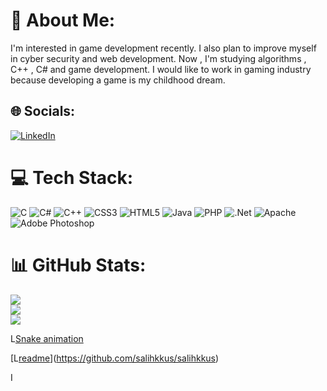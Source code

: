 # 💫 About Me:
I'm interested in game development recently. I also plan to improve myself in cyber security and web development. Now , I'm studying algorithms , C++ , C# and game development. I would like to work in gaming industry because developing a game is my childhood dream.


## 🌐 Socials:
[![LinkedIn](https://img.shields.io/badge/LinkedIn-%230077B5.svg?logo=linkedin&logoColor=white)](https://linkedin.com/in/https://www.linkedin.com/in/salihkarakus/) 

# 💻 Tech Stack:
![C](https://img.shields.io/badge/c-%2300599C.svg?style=for-the-badge&logo=c&logoColor=white) ![C#](https://img.shields.io/badge/c%23-%23239120.svg?style=for-the-badge&logo=csharp&logoColor=white) ![C++](https://img.shields.io/badge/c++-%2300599C.svg?style=for-the-badge&logo=c%2B%2B&logoColor=white) ![CSS3](https://img.shields.io/badge/css3-%231572B6.svg?style=for-the-badge&logo=css3&logoColor=white) ![HTML5](https://img.shields.io/badge/html5-%23E34F26.svg?style=for-the-badge&logo=html5&logoColor=white) ![Java](https://img.shields.io/badge/java-%23ED8B00.svg?style=for-the-badge&logo=openjdk&logoColor=white) ![PHP](https://img.shields.io/badge/php-%23777BB4.svg?style=for-the-badge&logo=php&logoColor=white) ![.Net](https://img.shields.io/badge/.NET-5C2D91?style=for-the-badge&logo=.net&logoColor=white) ![Apache](https://img.shields.io/badge/apache-%23D42029.svg?style=for-the-badge&logo=apache&logoColor=white) ![Adobe Photoshop](https://img.shields.io/badge/adobe%20photoshop-%2331A8FF.svg?style=for-the-badge&logo=adobe%20photoshop&logoColor=white)
# 📊 GitHub Stats:
![](https://github-readme-stats.vercel.app/api?username=salihkkus&theme=dark&hide_border=false&include_all_commits=true&count_private=true)<br/>
![](https://github-readme-streak-stats.herokuapp.com/?user=salihkkus&theme=dark&hide_border=false)<br/>
![](https://github-readme-stats.vercel.app/api/top-langs/?username=salihkkus&theme=dark&hide_border=false&include_all_commits=true&count_private=true&layout=compact)

<!-- Proudly created with GPRM ( https://gprm.itsvg.in ) -->


L[Snake animation](https://github.com/artur-debv/salihkkus/blob/output/github-contribution-grid-snake.svg)

[L[readme](https://github-readme-stats.vercel.app/api/pin/?username=salihkkus&repo=salihkkus&theme=react)](https://github.com/salihkkus/salihkkus)

I
